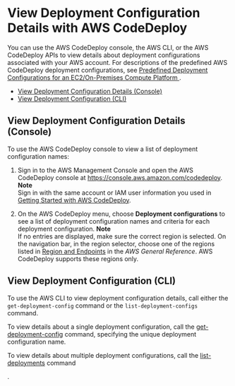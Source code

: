 # View Deployment Configuration Details with AWS CodeDeploy<a name="deployment-configurations-view-details"></a>

You can use the AWS CodeDeploy console, the AWS CLI, or the AWS CodeDeploy APIs to view details about deployment configurations associated with your AWS account\. For descriptions of the predefined AWS CodeDeploy deployment configurations, see [Predefined Deployment Configurations for an EC2/On\-Premises Compute Platform ](deployment-configurations.md#deployment-configurations-predefined)\.


+ [View Deployment Configuration Details \(Console\)](#deployment-configurations-view-details-console)
+ [View Deployment Configuration \(CLI\)](#deployment-configurations-view-details-cli)

## View Deployment Configuration Details \(Console\)<a name="deployment-configurations-view-details-console"></a>

To use the AWS CodeDeploy console to view a list of deployment configuration names:

1. Sign in to the AWS Management Console and open the AWS CodeDeploy console at [https://console\.aws\.amazon\.com/codedeploy](https://console.aws.amazon.com/codedeploy)\.
**Note**  
Sign in with the same account or IAM user information you used in [Getting Started with AWS CodeDeploy](getting-started-codedeploy.md)\.

1. On the AWS CodeDeploy menu, choose **Deployment configurations** to see a list of deployment configuration names and criteria for each deployment configuration\.
**Note**  
If no entries are displayed, make sure the correct region is selected\. On the navigation bar, in the region selector, choose one of the regions listed in [Region and Endpoints](http://docs.aws.amazon.com/general/latest/gr/rande.html#codedeploy_region) in the *AWS General Reference*\. AWS CodeDeploy supports these regions only\.

## View Deployment Configuration \(CLI\)<a name="deployment-configurations-view-details-cli"></a>

To use the AWS CLI to view deployment configuration details, call either the `get-deployment-config` command or the `list-deployment-configs` command\.

To view details about a single deployment configuration, call the [get\-deployment\-config](http://docs.aws.amazon.com/cli/latest/reference/deploy/get-deployment-config.html) command, specifying the unique deployment configuration name\.

To view details about multiple deployment configurations, call the [list\-deployments](http://docs.aws.amazon.com/cli/latest/reference/deploy/list-deployments.html) command

\.
